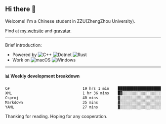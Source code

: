 ## Hi there 👋

Welcome!
I'm a Chinese student in ZZU(ZhengZhou University).

Find at [my website](https://www.kawayi.moe) and [gravatar](https://gravatar.com/moegodot).

------

Brief introduction:
+ Powered by ![C++](https://img.shields.io/badge/C%2B%2B-white?style=for-the-badge&logo=cplusplus&logoColor=%2300599C&logoSize=auto)
![Dotnet](https://img.shields.io/badge/--%3EC%23-white?style=for-the-badge&logo=dotnet&logoColor=%23512BD4&logoSize=auto)
![Rust](https://img.shields.io/badge/Rust-white?style=for-the-badge&logo=rust&logoColor=%23000000&logoSize=auto)
+ Work on ![macOS](https://img.shields.io/badge/macOS-white?style=for-the-badge&logo=apple&logoColor=%23000000&logoSize=auto)
![Windows](https://img.shields.io/badge/windows-white?style=for-the-badge&logo=gitforwindows&logoColor=%2380B3FF&logoSize=auto)

------

#### 📊 Weekly development breakdown
<!--START_SECTION:waka-->

```txt
C#                                 19 hrs 1 min    █████████████████████░░░░   84.54 %
XML                                1 hr 36 mins    █▓░░░░░░░░░░░░░░░░░░░░░░░   07.16 %
Csproj                             40 mins         ▓░░░░░░░░░░░░░░░░░░░░░░░░   03.03 %
Markdown                           35 mins         ▓░░░░░░░░░░░░░░░░░░░░░░░░   02.67 %
YAML                               27 mins         ▓░░░░░░░░░░░░░░░░░░░░░░░░   02.03 %
```

<!--END_SECTION:waka-->

Thanking for reading. Hoping for any cooperation.
